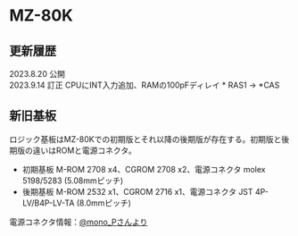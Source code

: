# MZ-80K

## 更新履歴
2023.8.20 公開  
2023.9.14 訂正 CPUにINT入力追加、RAMの100pFディレイ * RAS1 → *CAS  



## 新旧基板
ロジック基板はMZ-80Kでの初期版とそれ以降の後期版が存在する。初期版と後期版の違いはROMと電源コネクタ。  
+ 初期基板 M-ROM 2708 x4、CGROM 2708 x2、電源コネクタ molex 5198/5283 (5.08mmピッチ)  
+ 後期基板 M-ROM 2532 x1、CGROM 2716 x1、電源コネクタ JST 4P-LV/B4P-LV-TA (8.0mmピッチ)

電源コネクタ情報：[@mono_Pさんより](https://twitter.com/momo_P/status/1702351033270481181)  


